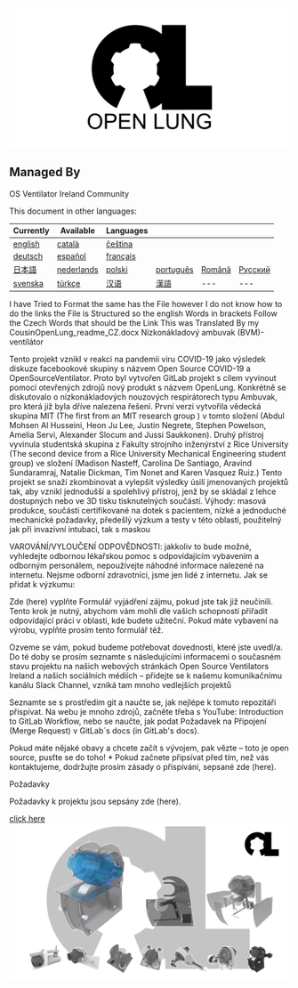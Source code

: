 ![Logo](images/OL_BANNER.png)

## Managed By
OS Ventilator Ireland Community

This document in other languages:

| Currently | Available | Languages |   |   |   |
|---|---|---|---|---|---|
|[english](README.md) | [català](translations/README-ca.md) | [čeština](translations/README-cz.md)
| [deutsch](translations/README-de.md) | [español](translations/README-es.md) | [français](translations/README-fr.md) |
| [日本語](translations/README-ja.md) | [nederlands](translations/README-nl.md) | [polski](translations/README-pl.md) | [português](translations/README-pt_BR.md) | [Română](translations/README-ro.md) | [Русский](translations/README-ru.md) |
| [svenska](translations/README-sv.md) | [türkçe](translations/README-tr.md) | [汉语](translations/README-zh-Hans.md) | [漢語](translations/README-zh-Hant.md) |---|---|

I have Tried to Format the same has the File however I do not know how to do the links the File is Structured so the english Words in brackets Follow the Czech Words that should be the Link
This was Translated By my CousinOpenLung_readme_CZ.docx
Nízkonákladový ambuvak (BVM)-ventilátor

Tento projekt vznikl v reakci na pandemii viru COVID-19 jako výsledek diskuze facebookové skupiny s názvem Open Source COVID-19 a OpenSourceVentilator. Proto byl vytvořen GitLab projekt s cílem vyvinout pomocí otevřených zdrojů nový produkt s názvem OpenLung.
Konkrétně se diskutovalo o nízkonákladových nouzových respirátorech typu Ambuvak, pro která již byla dříve nalezena řešení. První verzi vytvořila vědecká skupina MIT (The first from an MIT research group ) v tomto složení (Abdul Mohsen Al Husseini, Heon Ju Lee, Justin Negrete, Stephen Powelson, Amelia Servi, Alexander Slocum and Jussi Saukkonen). Druhý přístroj vyvinula studentská skupina z Fakulty strojního inženýrství z Rice University (The second device from a Rice University Mechanical Engineering student group) ve složení (Madison Nasteff, Carolina De Santiago, Aravind Sundaramraj, Natalie Dickman, Tim Nonet and Karen Vasquez Ruiz.)
Tento projekt se snaží zkombinovat a vylepšit výsledky úsilí jmenovaných projektů tak, aby vznikl jednodušší a spolehlivý přístroj, jenž by se skládal z lehce dostupných nebo ve 3D tisku tisknutelných součástí.
Výhody: masová produkce, součásti certifikované na dotek s pacientem, nízké a jednoduché mechanické požadavky, předešlý výzkum a testy v této oblasti, použitelný jak při invazivní intubaci, tak s maskou

VAROVÁNÍ/VYLOUČENÍ ODPOVĚDNOSTI: jakkoliv to bude možné, vyhledejte odbornou lékařskou pomoc s odpovídajícím vybavením a odborným personálem, nepoužívejte náhodné informace nalezené na internetu. Nejsme odborní zdravotníci, jsme jen lidé z internetu.
Jak se přidat k výzkumu:


Zde (here) vyplňte Formulář vyjádření zájmu, pokud jste tak již neučinili. Tento krok je nutný, abychom vám mohli dle vašich schopností přiřadit odpovídající práci v oblasti, kde budete užiteční. Pokud máte vybavení na výrobu, vyplňte prosím tento formulář též.


Ozveme se vám, pokud budeme potřebovat dovednosti, které jste uvedl/a. Do té doby se prosím seznamte s následujícími informacemi o současném stavu projektu na našich webových stránkách Open Source Ventilators Ireland a našich sociálních médiích – přidejte se k našemu komunikačnímu kanálu Slack Channel, vzniká tam mnoho vedlejších projektů


Seznamte se s prostředím git a naučte se, jak nejlépe k tomuto repozitáři přispívat. Na webu je mnoho zdrojů, začněte třeba s YouTube: Introduction to GitLab Workflow, nebo se naučte, jak podat Požadavek na Připojení (Merge Request) v GitLab´s docs (in GitLab's docs).


Pokud máte nějaké obavy a chcete začít s vývojem, pak vězte – toto je open source, pusťte se do toho! * Pokud začnete připsívat před tím, než vás kontaktujeme, dodržujte prosím zásady o přispívání, sepsané zde (here).


Požadavky

Požadavky k projektu jsou sepsány zde (here).

[click here](concepts/)
![Current Mechanical Concept](images/current_concept.png)
